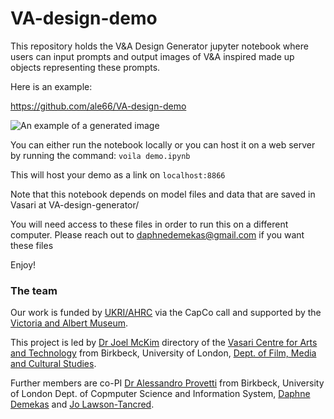 # VA-design-demo

This repository holds the V&A Design Generator jupyter notebook where users can input prompts and output images of V&A inspired made up objects representing these prompts. 

Here is an example:

https://github.com/ale66/VA-design-demo

![An example of a generated image](example-statuette.jpeg "An example of a generated image")

You can either run the notebook locally or you can host it on a web server by running the command: `voila demo.ipynb`

This will host your demo as a link on `localhost:8866`

Note that this notebook depends on model files and data that are saved in Vasari at VA-design-generator/

You will need access to these files in order to run this on a different computer. 
Please reach out to daphnedemekas@gmail.com if you want these files 

Enjoy!

### The team

Our work is funded by [UKRI/AHRC](https://www.ukri.org/councils/ahrc/) via the CapCo call and supported by the [Victoria and Albert Museum](https://www.vam.ac.uk/).

This project is led by [Dr Joel McKim](https://www.bbk.ac.uk/our-staff/profile/8005964/joel-mckim)  directory of the [Vasari Centre for Arts and Technology](http://www7.bbk.ac.uk/vasari/) from Birkbeck, University of London, [Dept. of Film, Media and Cultural Studies](https://www.bbk.ac.uk/departments/culture).

Further members are co-PI [Dr Alessandro Provetti](https://www.bbk.ac.uk/our-staff/profile/8005964/joel-mckim) from Birkbeck, University of London Dept. of Copmputer Science and Information System, [Daphne Demekas](https://github.com/daphnedemekas) and [Jo Lawson-Tancred](https://github.com/JoLawsonTancred).
